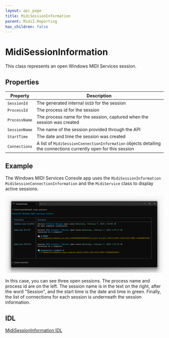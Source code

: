 ```yaml
---
layout: api_page
title: MidiSessionInformation
parent: Midi2.Reporting
has_children: false
---
```


# MidiSessionInformation

This class represents an open Windows MIDI Services session. 

## Properties

| Property | Description |
|---|---|
| `SessionId` | The generated internal `GUID` for the session |
| `ProcessId` | The process id for the session |
| `ProcessName` | The process name for the session, captured when the session was created |
| `SessionName` | The name of the session provided through the API |
| `StartTime` | The date and time the session was created |
| `Connections` | A list of `MidiSessionConnectionInformation` objects detailing the connections currently open for this session |

## Example

The Windows MIDI Services Console app uses the `MidiSessionInformation` `MidiSessionConnectionInformation` and the `MidiService` class to display active sessions.

![Console midi enum sessions](./console-enum-sessions.png)

In this case, you can see three open sessions. The process name and process id are on the left. The session name is in the text on the right, after the word "Session", and the start time is the date and time in green. Finally, the list of connections for each session is underneath the session information.

## IDL

[MidiSessionInformation IDL](https://github.com/microsoft/MIDI/blob/main/src/app-sdk/winrt/MidiSessionInformation.idl)
